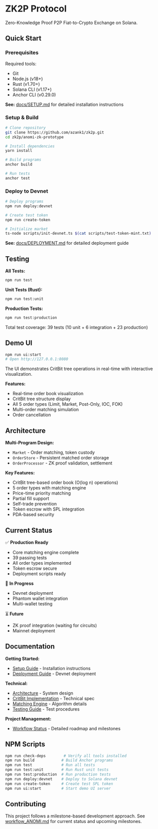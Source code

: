 # ZK2P Protocol

Zero-Knowledge Proof P2P Fiat-to-Crypto Exchange on Solana.

## Quick Start

### Prerequisites

Required tools:
- Git
- Node.js (v18+)
- Rust (v1.70+)
- Solana CLI (v1.17+)
- Anchor CLI (v0.29.0)

**See:** [docs/SETUP.md](anomi-zk-prototype/docs/SETUP.md) for detailed installation instructions

### Setup & Build

```bash
# Clone repository
git clone https://github.com/azank1/zk2p.git
cd zk2p/anomi-zk-prototype

# Install dependencies
yarn install

# Build programs
anchor build

# Run tests
anchor test
```

### Deploy to Devnet

```bash
# Deploy programs
npm run deploy:devnet

# Create test token
npm run create-token

# Initialize market
ts-node scripts/init-devnet.ts $(cat scripts/test-token-mint.txt)
```

**See:** [docs/DEPLOYMENT.md](anomi-zk-prototype/docs/DEPLOYMENT.md) for detailed deployment guide

## Testing

**All Tests:**
```bash
npm run test
```

**Unit Tests (Rust):**
```bash
npm run test:unit
```

**Production Tests:**
```bash
npm run test:production
```

Total test coverage: 39 tests (10 unit + 6 integration + 23 production)

## Demo UI

```bash
npm run ui:start
# Open http://127.0.0.1:8080
```

The UI demonstrates CritBit tree operations in real-time with interactive visualization.

**Features:**
- Real-time order book visualization
- CritBit tree structure display
- All 5 order types (Limit, Market, Post-Only, IOC, FOK)
- Multi-order matching simulation
- Order cancellation

## Architecture

**Multi-Program Design:**
- `Market` - Order matching, token custody
- `OrderStore` - Persistent matched order storage
- `OrderProcessor` - ZK proof validation, settlement

**Key Features:**
- CritBit tree-based order book (O(log n) operations)
- 5 order types with matching engine
- Price-time priority matching
- Partial fill support
- Self-trade prevention
- Token escrow with SPL integration
- PDA-based security

## Current Status

✅ **Production Ready**
- Core matching engine complete
- 39 passing tests
- All order types implemented
- Token escrow secure
- Deployment scripts ready

🚧 **In Progress**
- Devnet deployment
- Phantom wallet integration
- Multi-wallet testing

⏳ **Future**
- ZK proof integration (waiting for circuits)
- Mainnet deployment

## Documentation

**Getting Started:**
- [Setup Guide](anomi-zk-prototype/docs/SETUP.md) - Installation instructions
- [Deployment Guide](anomi-zk-prototype/docs/DEPLOYMENT.md) - Devnet deployment

**Technical:**
- [Architecture](anomi-zk-prototype/docs/ARCHITECTURE.md) - System design
- [CritBit Implementation](anomi-zk-prototype/docs/CRITBIT_IMPLEMENTATION.md) - Technical spec
- [Matching Engine](anomi-zk-prototype/docs/MATCHING_ENGINE.md) - Algorithm details
- [Testing Guide](anomi-zk-prototype/docs/TESTING.md) - Test procedures

**Project Management:**
- [Workflow Status](workflow_ANOMI.md) - Detailed roadmap and milestones

## NPM Scripts

```bash
npm run check-deps        # Verify all tools installed
npm run build            # Build Anchor programs
npm run test             # Run all tests
npm run test:unit        # Run Rust unit tests
npm run test:production  # Run production tests
npm run deploy:devnet    # Deploy to Solana devnet
npm run create-token     # Create test SPL token
npm run ui:start         # Start demo UI server
```

## Contributing

This project follows a milestone-based development approach. See [workflow_ANOMI.md](workflow_ANOMI.md) for current status and upcoming milestones.
